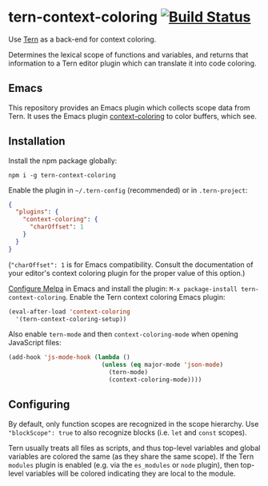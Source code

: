 # tern-context-coloring [![Build Status](https://travis-ci.org/jacksonrayhamilton/tern-context-coloring.svg?branch=master)](https://travis-ci.org/jacksonrayhamilton/tern-context-coloring)

Use [Tern][] as a back-end for context coloring.

Determines the lexical scope of functions and variables, and returns that
information to a Tern editor plugin which can translate it into code coloring.

[Tern]: http://ternjs.net/

## Emacs

This repository provides an Emacs plugin which collects scope data from Tern.
It uses the Emacs plugin [context-coloring][] to color buffers, which see.

[context-coloring]: https://github.com/jacksonrayhamilton/context-coloring

## Installation

Install the npm package globally:

`npm i -g tern-context-coloring`

Enable the plugin in `~/.tern-config` (recommended) or in `.tern-project`:

```json
{
  "plugins": {
    "context-coloring": {
      "charOffset": 1
    }
  }
}
```

(`"charOffset": 1` is for Emacs compatibility.  Consult the documentation of
your editor's context coloring plugin for the proper value of this option.)

[Configure Melpa][] in Emacs and install the plugin: `M-x package-install
tern-context-coloring`.  Enable the Tern context coloring Emacs plugin:

```lisp
(eval-after-load 'context-coloring
  '(tern-context-coloring-setup))
```

Also enable `tern-mode` and then `context-coloring-mode` when opening JavaScript
files:

```lisp
(add-hook 'js-mode-hook (lambda ()
                          (unless (eq major-mode 'json-mode)
                            (tern-mode)
                            (context-coloring-mode))))
```

[Configure Melpa]: http://melpa.org/#/getting-started

## Configuring

By default, only function scopes are recognized in the scope hierarchy.  Use
`"blockScope": true` to also recognize blocks (i.e. `let` and `const` scopes).

Tern usually treats all files as scripts, and thus top-level variables and
global variables are colored the same (as they share the same scope).  If the
Tern `modules` plugin is enabled (e.g. via the `es_modules` or `node` plugin),
then top-level variables will be colored indicating they are local to the
module.
